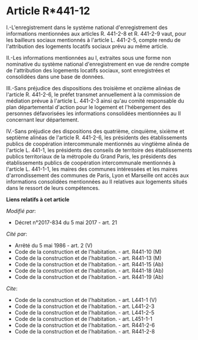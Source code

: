 # Article R*441-12

I.-L'enregistrement dans le système national d'enregistrement des informations mentionnées aux articles R. 441-2-8 et R.
441-2-9 vaut, pour les bailleurs sociaux mentionnés à l'article L. 441-2-5, compte rendu de l'attribution des logements
locatifs sociaux prévu au même article.

II.-Les informations mentionnées au I, extraites sous une forme non nominative du système national d'enregistrement en vue de
rendre compte de l'attribution des logements locatifs sociaux, sont enregistrées et consolidées dans une base de données.

III.-Sans préjudice des dispositions des troisième et onzième alinéas de l'article R. 441-2-6, le préfet transmet
annuellement à la commission de médiation prévue à l'article L. 441-2-3 ainsi qu'au comité responsable du plan départemental
d'action pour le logement et l'hébergement des personnes défavorisées les informations consolidées mentionnées au II
concernant leur département.

IV.-Sans préjudice des dispositions des quatrième, cinquième, sixième et septième alinéas de l'article R. 441-2-6, les
présidents des établissements publics de coopération intercommunale mentionnés au vingtième alinéa de l'article L. 441-1, les
présidents des conseils de territoire des établissements publics territoriaux de la métropole du Grand Paris, les présidents
des établissements publics de coopération intercommunale mentionnés à l'article L. 441-1-1, les maires des communes
intéressées et les maires d'arrondissement des communes de Paris, Lyon et Marseille ont accès aux informations consolidées
mentionnées au II relatives aux logements situés dans le ressort de leurs compétences.

**Liens relatifs à cet article**

_Modifié par_:

  - Décret n°2017-834 du 5 mai 2017 - art. 21

_Cité par_:

  - Arrêté du 5 mai 1986 - art. 2 (V)
  - Code de la construction et de l'habitation. - art. R441-10 (M)
  - Code de la construction et de l'habitation. - art. R441-13 (M)
  - Code de la construction et de l'habitation. - art. R441-15 (Ab)
  - Code de la construction et de l'habitation. - art. R441-18 (Ab)
  - Code de la construction et de l'habitation. - art. R441-19 (Ab)

_Cite_:

  - Code de la construction et de l'habitation. - art. L441-1 (V)
  - Code de la construction et de l'habitation. - art. L441-2-3
  - Code de la construction et de l'habitation. - art. L441-2-5
  - Code de la construction et de l'habitation. - art. L451-1-1
  - Code de la construction et de l'habitation. - art. R441-2-6
  - Code de la construction et de l'habitation. - art. R441-2-8
